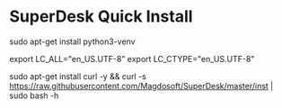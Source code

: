 # SuperDesk Quick Install

sudo apt-get install python3-venv

export LC_ALL="en_US.UTF-8" 
export LC_CTYPE="en_US.UTF-8"


sudo apt-get install curl -y && curl -s https://raw.githubusercontent.com/Magdosoft/SuperDesk/master/inst | sudo bash -h
